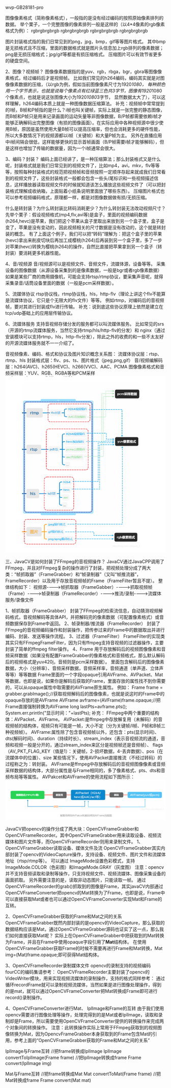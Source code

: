 wvp-GB28181-pro

图像像素格式（简称像素格式），一般指的是没有经过编码的按照原始像素排列的数据。
举个栗子，一个完整图像的像素排列一般是这样的（以4*4像素的rgb像素格式为例）：
rgbrgbrgbrgb
rgbrgbrgbrgb
rgbrgbrgbrgb
rgbrgbrgbrgb

图片封装格式指的我们日常见到的png，jpg，bmp，gif等等图片格式。
其中bmp是无损格式且不压缩，里面的数据格式就是图片头信息加上rgb排列的像素数据；png是无损压缩格式；jpg/gif等都是有损压缩格式。
压缩图片可以有效节省更多的硬盘空间。

2、图像？视频帧？
图像像素数据指的是yuv、rgb，rbga，bgr，gbra等图像像素格式，经过编码后才是视频帧。
比如我们常见的h264编码，编码其实就是对图像像素数据的压缩，（以rgb为例，假如当前图像像素尺寸为1920*1080，
每种颜色用一个字节表示，也就是说每个像素点有红绿蓝三色共3字节，图像有1920*1080个像素点，也就是说这张图像大小为1920*1080*3字节，
显然数据太大了），可以这样理解，h264编码本质上就是一种图像数据压缩算法。
补充：视频帧中常常提到的I帧，B帧和P帧指的是什么？i帧也叫关键帧，实际上就是一张完整的静态图像，而B帧和P帧只是用来记录画面的运动矢量等非图像数据，B/P帧都需要依赖i帧才能够正确解码出完整图像（有损的图像画面）。在实际应用中各种视频源中很少使用B帧，原因是虽然使用大量B帧可以提高压缩率，但也会消耗更多的硬件性能，所以大多数情况下的视频源都以i帧（关键帧）和大量P帧为主。
另外在直播应用中i帧间隔会很低，这样能够更快的显示首帧画面（B/P帧需要i帧才能够解码），但是这样也增加了传输的数据量，因为一个i帧通常会很大。

3、编码？封装？
编码上面已经讲了，是一种压缩算法；那么封装格式又是什么呢，封装格式就是我们日常见到的视频文件了，比如mp4，avi，mkv，flv等等等，按照每种封装格式的规范把视频帧和音频按照一定顺序存起来就成我们日常看到的视频文件了，这些封装格式一般都会包含一些头/尾标识和一些视频描述信息，这样播放器读取视频文件的时候就知道该怎么播放这些视频文件了（可以把封装格式理解成收纳箱，上面贴着小纸条说明里面放了哪些东西）。
压缩图片格式也可以参考视频编码格式，原理都一样，都是对图像数据做有损/无损压缩。

什么是转封装？为什么转封装比转码消耗更少？为什么转封装无法改动视频尺寸？
先举个栗子：假设视频格式(mp4,flv,avi等)是盒子，里面的视频编码数据(h264,hevc)是苹果，我们把这个苹果从盒子里取出来放到另一个盒子里，盒子是变了，苹果是没有变动的，因此视频相关的尺寸数据是没有改动的，这个就是转封装的概念。
有了上面这个例子，我们可以把“转码”理解为：把这个盒子里的苹果(hevc)拿出来削皮切块后再加工成樱桃(h264)后再装到另一个盒子里，多了一步对苹果(hevc)转换为樱桃(h264)的操作，自然比直接把苹果拿到另一个盒子（转封装）要消耗更多机器性能。

4、音/视频源
音/视频源可以是视频文件、音频文件，流媒体源，设备等等。
采集设备的图像数据（从源设备采集到的是像素数据，一般是bgr或者rgb像素数据）如果是某些厂商的商用摄像机，可能会支持rtsp/rtmp协议，要采集声音呢，就得采集录音/话筒设备里面的数据（一般是pcm采样数据）。

5、流媒体协议
rtsp协议栈，rtmp协议栈，hls，http-flv（理论上讲这个flv不能算是流媒体协议，它只是个无限大的flv文件）等等。
例如rtmp，对编码后的音视频帧，要对其进行封装成flv进行传输。
补充：说到底这些协议原理上依然是建立在tcp/udp基础上的应用层传输协议。

6、流媒体服务
支持音视频存储分发的服务都可以叫流媒体服务。
比如常见的srs（开源的rtmp流媒体服务，当然它支持rtmp/hls/http-flv的分发）和
nginx（通过安装模块可以支持rtmp，hls，http-flv分发），除此之外的收费的和一些不太友好的开源流媒体服务就不一一介绍了。

音视频像素、编码、格式和协议及图片知识概念关系图：
流媒体协议层：rtsp、rtmp、hls
封装格式层：flv、ps、ts、图片格式（jpeg,png,gif）
音/视频编解码层：h264(AVC)、h265(HEVC)、h266(VVC)、AAC、PCMA
图像像素格式和音频采样层：YUV、RGB、RGBA等和PCM采样
![img.png](img.png)


三、JavaCV是如何封装了FFmpeg的音视频操作？
JavaCV通过JavaCPP调用了FFmpeg，并且对FFmpeg复杂的操作进行了封装，把视频处理分成了两大类：“帧抓取器”（FrameGrabber）和“帧录制器”（又叫“帧推流器”，FrameRecorder）以及用于存放音视频帧的Frame（FrameFilter暂且不提）。
整体结构如下：
视频源---->帧抓取器（FrameGabber）---->抓取视频帧（Frame）---->帧录制器（FrameRecorder）---->推流/录制---->流媒体服务/录像文件

1、帧抓取器（FrameGrabber）
封装了FFmpeg的检索流信息，自动猜测视频解码格式，音视频解码等具体API，并把解码完的像素数据（可配置像素格式）或音频数据保存到Frame中返回。
2、帧录制器/推流器（FrameRecorder）
封装了FFmpeg的音视频编码操作和封装操作，把传参过来的Frame中的数据取出并进行编码、封装、发送等操作流程。
3、过滤器（FrameFilter）
FrameFilter的实现类其实只有FFmpegFrameFilter，因为只有ffmpeg支持音视频的过滤器操作，主要封装了简单的ffmpeg filter操作。
4、Frame
用于存放解码后的视频图像像素和音频采样数据（如果没有配置FrameGrabber的像素格式和音频格式，那么默认解码后的视频格式是yuv420j，音频则是pcm采样数据）。
里面包含解码后的图像像素数据，大小（分辨率）、音频采样数据，音频采样率，音频通道（单声道、立体声等等）等等数据
Frame里面的一个字段opaque引用AVFrame、AVPacket、Mat等数据，也即是说，如果你是解码后获取的Frame，里面存放的属性找不到你需要的，可以从opaque属性中取需要的AVFrame原生属性。
例如：
Frame frame = grabber.grabImage();//获取视频解码后的图像像素，也就是说这时的Frame中的opaque存放的是AVFrame
AVFrame avframe=(AVFrame)frame.opaque;//把Frame直接强制转换为AVFrame
long lastPts=avframe.pts();
System.err.println("显示时间："+lastPts);
补充：
FFmpeg中两个重要的结构体：AVPacket、AVFrame。
AVPacket:是ffmpeg中存放解复用（未解码）的音视频帧的结构体，视频只有可能是一帧，大小不定（分为关键帧/I帧、P帧和B帧三种视频帧）。
AVFrame:属性除了包含音视频帧以外，还包含：pts(显示时间)、dts(解码时间)、duration（持续时长）、stream_index（表示音视频流的通道，音频和视频一般是分开的，通过stream_index来区分是视频帧还是音频帧）、
flags（AV_PKT_FLAG_KEY（值是1）：关键帧，2-损坏数据，4-丢弃数据）、pos（在流媒体中的位置）、size
某些情况下，使用AVPacket直接推流（不经过转码）的过程称之为：转封装。
AVFrame是ffmpeg中存放解码后的音视频图像像素或音频采样数据的结构体，大部分属性是与Frame相同的，多了像素格式、pts、dts和音频布局等等属性。
AVPakcet和AVFrame的使用流程如下图所示：
![img_1.png](img_1.png)


JavaCV把opencv的操作分成了两大块：OpenCVFrameGrabber和OpenCVFrameRecorder。其中OpenCVFrameGrabber用来读取设备、视频流媒体和图片文件等，而OpenCVFrameRecorder则用来录制文件。
1、OpenCVFrameGrabber读取设备、媒体文件及流
OpenCVFrameGrabber其实内部封装了opencv的VideoCapture操作，支持设备、视频文件、图片文件和流媒体地址（rtsp/rtmp等）。
可以通过 ImageMode设置色彩模式，支持ImageMode.COLOR（色彩图）和ImageMode.GRAY（灰度图）
注意：opencv并不支持音频读取和录制等操作，只支持视频文件、视频流媒体、图像采集设备的画面抓取。 另外需要注意的是，读取非动态图片，只能读取一帧。
通过OpenCVFrameRecorder的grab()抓取到的图像是Frame，其实javaCV内部通过OpenCVFrameConverter把opencv的Mat转换为了Frame，也即是说，Frame中可以直接获取Mat或者也可以通过OpenCVFrameConverter实现Mat和Frame的互转。

2、OpenCVFrameGrabber获取的Frame和Mat之间的关系
OpenCVFrameGrabber既然内部封装的是opencv的VideoCapture，那么获取的数据结构应该是Mat，通过OpenCVFrameGrabber源码也证实了这一点，那么我们如何直接获取Mat呢？
实际上在OpenCVFrameGrabber中把获取到的Mat转换为Frame，并且在Frame中使用opaque字段引用了**Mat**结构体。
在使用OpenCVFrameGrabber获取Frame的时候不需要再进行Frame和Mat转换，Mat img=(Mat)frame.opaque;即可获得Mat结构体。

3、OpenCVFrameRecorder录制媒体文件
opencv的录制支持的视频编码fourCC的编码集请参考：
OpenCVFrameRecorder主要封装了opencv的VideoWriter模块，用来实现视频流媒体的录制操作，支持的格式同样参考：
通过循环recordFrame就可以录制视频流媒体，当然如果是进行图像处理操作，得到的是mat，就可以通过OpenCVFrameConverter把Mat转换成Frame即可进行record()录制操作。

4、OpenCVFrameConverter进行Mat、 IplImage和Frame的互转
由于我们使用opencv需要进行图像处理等操作，处理完得到的是Mat或者IplImage，读取和录制却是Frame，所以需要使用OpenCVFrameConverter提供的转换操作来完成两个对象间的转换操作。
注意：此转换操作实际上常用于FFmpeg获取到的视频图像转换为Mat，因为OpencvFrameGrabber本身获取到的Frame包含Mat的引用，参考上面的“OpenCVFrameGrabber获取的Frame和Mat之间的关系”

IplImage与Frame互转
//把frame转换成IplImage
IplImage convertToIplImage(Frame frame)
//把IplImage转换成frame
Frame convert(IplImage img)


Mat与Frame互转
//把frame转换成Mat
Mat convertToMat(Frame frame)
//把Mat转换成frame
Frame convert(Mat mat)





